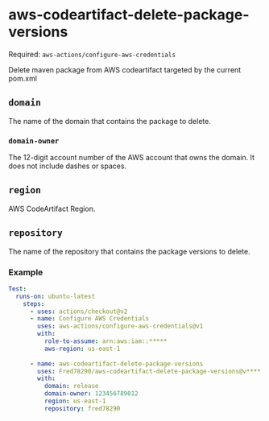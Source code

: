 # aws-codeartifact-delete-package-versions

Required: `aws-actions/configure-aws-credentials`

Delete maven package from AWS codeartifact targeted by the current pom.xml

## `domain`

The name of the domain that contains the package to delete.

### `domain-owner`

The 12-digit account number of the AWS account that owns the domain. It does not include dashes or spaces.

## `region`

AWS CodeArtifact Region.

## `repository`

The name of the repository that contains the package versions to delete.

### Example

```yml
Test:
  runs-on: ubuntu-latest
    steps:
      - uses: actions/checkout@v2
      - name: Configure AWS Credentials
        uses: aws-actions/configure-aws-credentials@v1
        with:
          role-to-assume: arn:aws:iam::*****
          aws-region: us-east-1
          
      - name: aws-codeartifact-delete-package-versions
        uses: Fred78290/aws-codeartifact-delete-package-versions@v****
        with:
          domain: release
          domain-owner: 123456789012
          region: us-east-1
          repository: fred78290
```
